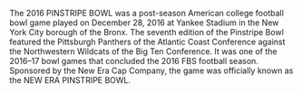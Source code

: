 The 2016 PINSTRIPE BOWL was a post-season American college football bowl game played on December 28, 2016 at Yankee Stadium in the New York City borough of the Bronx. The seventh edition of the Pinstripe Bowl featured the Pittsburgh Panthers of the Atlantic Coast Conference against the Northwestern Wildcats of the Big Ten Conference. It was one of the 2016–17 bowl games that concluded the 2016 FBS football season. Sponsored by the New Era Cap Company, the game was officially known as the NEW ERA PINSTRIPE BOWL.
